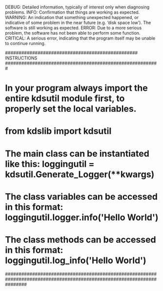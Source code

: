 DEBUG: Detailed information, typically of interest only when diagnosing problems.
INFO: Confirmation that things are working as expected.
WARNING: An indication that something unexpected happened, or indicative of some problem in the near future (e.g. ‘disk space low’). The software is still working as expected.
ERROR: Due to a more serious problem, the software has not been able to perform some function.
CRITICAL: A serious error, indicating that the program itself may be unable to continue running.

################################################# INSTRUCTIONS #########################################################
# In your program always import the entire kdsutil module first, to properly set the local variables.                  #
# from kdslib import kdsutil                                                                                           #
# The main class can be instantiated like this: loggingutil = kdsutil.Generate_Logger(**kwargs)                        #
# The class variables can be accessed in this format: loggingutil.logger.info('Hello World')                           #
# The class methods can be accessed in this format: loggingutil.log_info('Hello World')                                #
########################################################################################################################